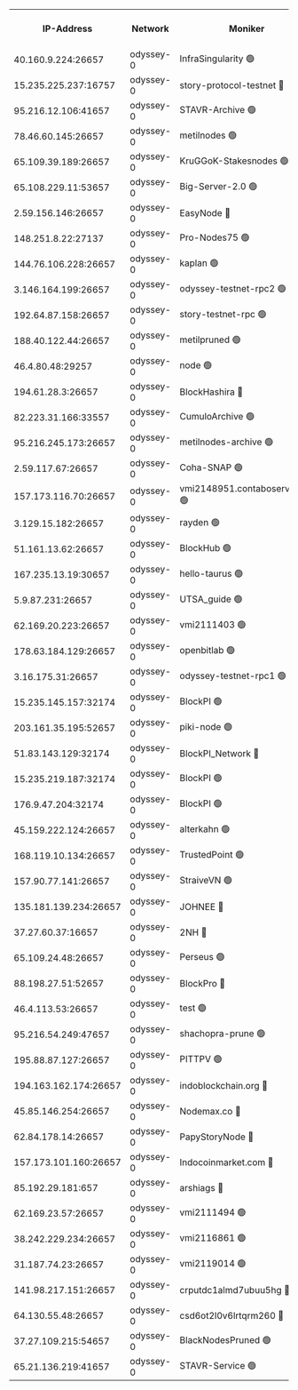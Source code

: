 


<table><tr><th>IP-Address</th><th>Network</th><th>Moniker</th><th>Latest Block Height</th><th>Earliest Block Height</th><th>Catching Up</th><th>Tx Index</th><th>Voting Power</th><th>Version</th><th>Scan Time</th></tr><tr><td>40.160.9.224:26657</td><td>odyssey-0</td><td>InfraSingularity 🟢</td><td>1524051</td><td>1</td><td>False</td><td>off</td><td>0</td><td>0.38.9</td><td>2024-12-25T09:26:34.737756062UTC</td></tr><tr><td>15.235.225.237:16757</td><td>odyssey-0</td><td>story-protocol-testnet 🔴</td><td>1524055</td><td>1</td><td>False</td><td>off</td><td>141024000</td><td>0.38.9</td><td>2024-12-25T09:26:46.405491486UTC</td></tr><tr><td>95.216.12.106:41657</td><td>odyssey-0</td><td>STAVR-Archive 🟢</td><td>1524055</td><td>1</td><td>False</td><td>on</td><td>0</td><td>0.38.9</td><td>2024-12-25T09:26:50.770732924UTC</td></tr><tr><td>78.46.60.145:26657</td><td>odyssey-0</td><td>metilnodes 🟢</td><td>1524060</td><td>1</td><td>False</td><td>off</td><td>0</td><td>0.38.9</td><td>2024-12-25T09:27:02.213333515UTC</td></tr><tr><td>65.109.39.189:26657</td><td>odyssey-0</td><td>KruGGoK-Stakesnodes 🟢</td><td>1243011</td><td>1</td><td>False</td><td>on</td><td>0</td><td>0.38.9</td><td>2024-12-25T09:27:06.713640833UTC</td></tr><tr><td>65.108.229.11:53657</td><td>odyssey-0</td><td>Big-Server-2.0 🟢</td><td>1524061</td><td>1</td><td>False</td><td>off</td><td>0</td><td>0.38.9</td><td>2024-12-25T09:27:07.829282370UTC</td></tr><tr><td>2.59.156.146:26657</td><td>odyssey-0</td><td>EasyNode 🔴</td><td>1524061</td><td>1</td><td>False</td><td>off</td><td>142019795</td><td>0.38.9</td><td>2024-12-25T09:27:08.734896691UTC</td></tr><tr><td>148.251.8.22:27137</td><td>odyssey-0</td><td>Pro-Nodes75 🟢</td><td>1524062</td><td>1</td><td>False</td><td>on</td><td>0</td><td>0.38.9</td><td>2024-12-25T09:27:09.081709616UTC</td></tr><tr><td>144.76.106.228:26657</td><td>odyssey-0</td><td>kaplan 🟢</td><td>1524066</td><td>1</td><td>False</td><td>off</td><td>0</td><td>0.38.9</td><td>2024-12-25T09:27:26.520010505UTC</td></tr><tr><td>3.146.164.199:26657</td><td>odyssey-0</td><td>odyssey-testnet-rpc2 🟢</td><td>1524066</td><td>1</td><td>False</td><td>off</td><td>0</td><td>0.38.9</td><td>2024-12-25T09:27:27.849778248UTC</td></tr><tr><td>192.64.87.158:26657</td><td>odyssey-0</td><td>story-testnet-rpc 🟢</td><td>1243011</td><td>1</td><td>False</td><td>off</td><td>0</td><td>0.38.9</td><td>2024-12-25T09:27:33.365996598UTC</td></tr><tr><td>188.40.122.44:26657</td><td>odyssey-0</td><td>metilpruned 🟢</td><td>1524068</td><td>1</td><td>False</td><td>off</td><td>0</td><td>0.38.9</td><td>2024-12-25T09:27:34.091656971UTC</td></tr><tr><td>46.4.80.48:29257</td><td>odyssey-0</td><td>node 🟢</td><td>1524069</td><td>1</td><td>False</td><td>on</td><td>0</td><td>0.38.9</td><td>2024-12-25T09:27:36.459361127UTC</td></tr><tr><td>194.61.28.3:26657</td><td>odyssey-0</td><td>BlockHashira 🔴</td><td>1524070</td><td>1</td><td>False</td><td>off</td><td>141090000</td><td>0.38.9</td><td>2024-12-25T09:27:42.404536760UTC</td></tr><tr><td>82.223.31.166:33557</td><td>odyssey-0</td><td>CumuloArchive 🟢</td><td>1524073</td><td>1</td><td>False</td><td>on</td><td>0</td><td>0.38.9</td><td>2024-12-25T09:27:50.858291090UTC</td></tr><tr><td>95.216.245.173:26657</td><td>odyssey-0</td><td>metilnodes-archive 🟢</td><td>1524073</td><td>1</td><td>False</td><td>on</td><td>0</td><td>0.38.9</td><td>2024-12-25T09:27:53.304695149UTC</td></tr><tr><td>2.59.117.67:26657</td><td>odyssey-0</td><td>Coha-SNAP 🟢</td><td>1524074</td><td>1</td><td>False</td><td>off</td><td>0</td><td>0.38.9</td><td>2024-12-25T09:27:57.570150741UTC</td></tr><tr><td>157.173.116.70:26657</td><td>odyssey-0</td><td>vmi2148951.contaboserver.net 🟢</td><td>1524077</td><td>1</td><td>False</td><td>off</td><td>0</td><td>0.38.9</td><td>2024-12-25T09:28:07.683347646UTC</td></tr><tr><td>3.129.15.182:26657</td><td>odyssey-0</td><td>rayden 🟢</td><td>1243011</td><td>1</td><td>False</td><td>on</td><td>0</td><td>0.38.9</td><td>2024-12-25T09:28:20.904505186UTC</td></tr><tr><td>51.161.13.62:26657</td><td>odyssey-0</td><td>BlockHub 🟢</td><td>1524084</td><td>1</td><td>False</td><td>off</td><td>0</td><td>0.38.9</td><td>2024-12-25T09:28:33.623791147UTC</td></tr><tr><td>167.235.13.19:30657</td><td>odyssey-0</td><td>hello-taurus 🟢</td><td>1524084</td><td>1</td><td>False</td><td>on</td><td>0</td><td>0.38.9</td><td>2024-12-25T09:28:34.515192263UTC</td></tr><tr><td>5.9.87.231:26657</td><td>odyssey-0</td><td>UTSA_guide 🟢</td><td>1524085</td><td>1</td><td>False</td><td>on</td><td>0</td><td>0.38.9</td><td>2024-12-25T09:28:35.825635204UTC</td></tr><tr><td>62.169.20.223:26657</td><td>odyssey-0</td><td>vmi2111403 🟢</td><td>953685</td><td>1</td><td>False</td><td>off</td><td>0</td><td>0.38.9</td><td>2024-12-25T09:28:40.105074224UTC</td></tr><tr><td>178.63.184.129:26657</td><td>odyssey-0</td><td>openbitlab 🟢</td><td>1524091</td><td>1</td><td>False</td><td>on</td><td>0</td><td>0.38.9</td><td>2024-12-25T09:28:59.211273138UTC</td></tr><tr><td>3.16.175.31:26657</td><td>odyssey-0</td><td>odyssey-testnet-rpc1 🟢</td><td>1524092</td><td>1</td><td>False</td><td>off</td><td>0</td><td>0.38.9</td><td>2024-12-25T09:29:04.563440188UTC</td></tr><tr><td>15.235.145.157:32174</td><td>odyssey-0</td><td>BlockPI 🟢</td><td>1524055</td><td>109001</td><td>False</td><td>off</td><td>0</td><td>0.38.9</td><td>2024-12-25T09:26:47.439162352UTC</td></tr><tr><td>203.161.35.195:52657</td><td>odyssey-0</td><td>piki-node 🟢</td><td>1243011</td><td>109001</td><td>False</td><td>off</td><td>0</td><td>0.38.9</td><td>2024-12-25T09:26:53.073300571UTC</td></tr><tr><td>51.83.143.129:32174</td><td>odyssey-0</td><td>BlockPI_Network 🔴</td><td>1524068</td><td>109001</td><td>False</td><td>off</td><td>141100000</td><td>0.38.9</td><td>2024-12-25T09:27:32.656200191UTC</td></tr><tr><td>15.235.219.187:32174</td><td>odyssey-0</td><td>BlockPI 🟢</td><td>1524076</td><td>109001</td><td>False</td><td>off</td><td>0</td><td>0.38.9</td><td>2024-12-25T09:28:02.680420626UTC</td></tr><tr><td>176.9.47.204:32174</td><td>odyssey-0</td><td>BlockPI 🟢</td><td>1524082</td><td>109001</td><td>False</td><td>off</td><td>0</td><td>0.38.9</td><td>2024-12-25T09:28:25.895014846UTC</td></tr><tr><td>45.159.222.124:26657</td><td>odyssey-0</td><td>alterkahn 🟢</td><td>1243011</td><td>113001</td><td>False</td><td>off</td><td>0</td><td>0.38.9</td><td>2024-12-25T09:28:40.523315237UTC</td></tr><tr><td>168.119.10.134:26657</td><td>odyssey-0</td><td>TrustedPoint 🟢</td><td>1524092</td><td>339001</td><td>False</td><td>off</td><td>0</td><td>0.38.9</td><td>2024-12-25T09:29:01.670511503UTC</td></tr><tr><td>157.90.77.141:26657</td><td>odyssey-0</td><td>StraiveVN 🟢</td><td>1524068</td><td>342001</td><td>False</td><td>off</td><td>0</td><td>0.38.9</td><td>2024-12-25T09:27:33.708822585UTC</td></tr><tr><td>135.181.139.234:26657</td><td>odyssey-0</td><td>JOHNEE 🔴</td><td>1524083</td><td>351001</td><td>False</td><td>on</td><td>141025000</td><td>0.38.9</td><td>2024-12-25T09:28:31.060826372UTC</td></tr><tr><td>37.27.60.37:16657</td><td>odyssey-0</td><td>2NH 🔴</td><td>1524079</td><td>395001</td><td>False</td><td>off</td><td>141060000</td><td>0.38.9</td><td>2024-12-25T09:28:14.125173666UTC</td></tr><tr><td>65.109.24.48:26657</td><td>odyssey-0</td><td>Perseus 🟢</td><td>1524081</td><td>431001</td><td>False</td><td>off</td><td>0</td><td>0.38.9</td><td>2024-12-25T09:28:20.005268756UTC</td></tr><tr><td>88.198.27.51:52657</td><td>odyssey-0</td><td>BlockPro 🔴</td><td>1524056</td><td>507001</td><td>False</td><td>off</td><td>141024000</td><td>0.38.9</td><td>2024-12-25T09:26:51.101807348UTC</td></tr><tr><td>46.4.113.53:26657</td><td>odyssey-0</td><td>test 🟢</td><td>1524085</td><td>527001</td><td>False</td><td>off</td><td>0</td><td>0.38.9</td><td>2024-12-25T09:28:37.053801226UTC</td></tr><tr><td>95.216.54.249:47657</td><td>odyssey-0</td><td>shachopra-prune 🟢</td><td>1524082</td><td>531001</td><td>False</td><td>off</td><td>0</td><td>0.38.9</td><td>2024-12-25T09:28:24.734879255UTC</td></tr><tr><td>195.88.87.127:26657</td><td>odyssey-0</td><td>PITTPV 🟢</td><td>1243011</td><td>862001</td><td>False</td><td>off</td><td>0</td><td>0.38.9</td><td>2024-12-25T09:27:03.200102753UTC</td></tr><tr><td>194.163.162.174:26657</td><td>odyssey-0</td><td>indoblockchain.org 🔴</td><td>1524051</td><td>1023001</td><td>False</td><td>off</td><td>142085577</td><td>0.38.9</td><td>2024-12-25T09:26:35.749978142UTC</td></tr><tr><td>45.85.146.254:26657</td><td>odyssey-0</td><td>Nodemax.co 🔴</td><td>1524055</td><td>1023001</td><td>False</td><td>off</td><td>141061782</td><td>0.38.9</td><td>2024-12-25T09:26:47.890310339UTC</td></tr><tr><td>62.84.178.14:26657</td><td>odyssey-0</td><td>PapyStoryNode 🔴</td><td>1524082</td><td>1023001</td><td>False</td><td>off</td><td>141024000</td><td>0.38.9</td><td>2024-12-25T09:28:26.330246882UTC</td></tr><tr><td>157.173.101.160:26657</td><td>odyssey-0</td><td>Indocoinmarket.com 🔴</td><td>1524087</td><td>1023001</td><td>False</td><td>off</td><td>142085577</td><td>0.38.9</td><td>2024-12-25T09:28:42.538167653UTC</td></tr><tr><td>85.192.29.181:657</td><td>odyssey-0</td><td>arshiags 🔴</td><td>1524086</td><td>1122001</td><td>False</td><td>off</td><td>141099000</td><td>0.38.9</td><td>2024-12-25T09:28:40.891926199UTC</td></tr><tr><td>62.169.23.57:26657</td><td>odyssey-0</td><td>vmi2111494 🟢</td><td>1345417</td><td>1140001</td><td>False</td><td>off</td><td>0</td><td>0.38.9</td><td>2024-12-25T09:27:26.181633369UTC</td></tr><tr><td>38.242.229.234:26657</td><td>odyssey-0</td><td>vmi2116861 🟢</td><td>1524069</td><td>1140001</td><td>False</td><td>off</td><td>0</td><td>0.38.9</td><td>2024-12-25T09:27:38.984130035UTC</td></tr><tr><td>31.187.74.23:26657</td><td>odyssey-0</td><td>vmi2119014 🟢</td><td>1180904</td><td>1140001</td><td>False</td><td>off</td><td>0</td><td>0.38.9</td><td>2024-12-25T09:28:25.468762872UTC</td></tr><tr><td>141.98.217.151:26657</td><td>odyssey-0</td><td>crputdc1almd7ubuu5hg 🔴</td><td>1524070</td><td>1146001</td><td>False</td><td>off</td><td>509073000</td><td>0.38.9</td><td>2024-12-25T09:27:41.538313898UTC</td></tr><tr><td>64.130.55.48:26657</td><td>odyssey-0</td><td>csd6ot2l0v6lrtqrm260 🔴</td><td>1524062</td><td>1149001</td><td>False</td><td>off</td><td>509078000</td><td>0.38.9</td><td>2024-12-25T09:27:09.442694183UTC</td></tr><tr><td>37.27.109.215:54657</td><td>odyssey-0</td><td>BlackNodesPruned 🟢</td><td>1524059</td><td>1163001</td><td>False</td><td>on</td><td>0</td><td>0.38.9</td><td>2024-12-25T09:27:03.676705057UTC</td></tr><tr><td>65.21.136.219:41657</td><td>odyssey-0</td><td>STAVR-Service 🟢</td><td>1524066</td><td>1446001</td><td>False</td><td>on</td><td>0</td><td>0.38.9</td><td>2024-12-25T09:27:26.997093909UTC</td></tr></table>